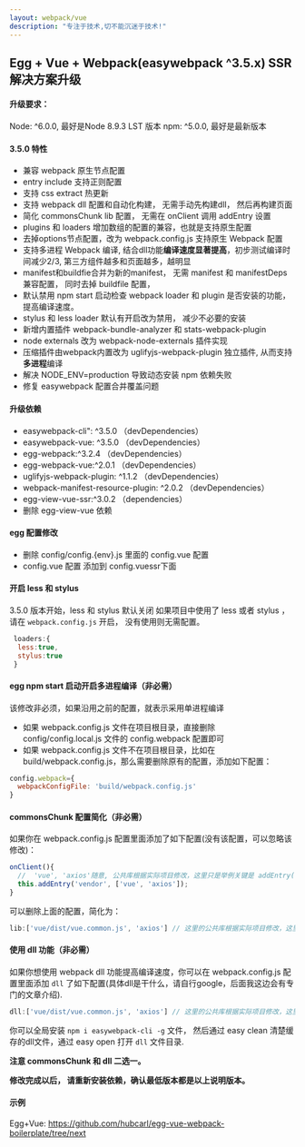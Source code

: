 ```yaml
---
layout: webpack/vue
description: "专注于技术,切不能沉迷于技术!"
---
```


## Egg + Vue + Webpack(easywebpack ^3.5.x) SSR 解决方案升级

#### 升级要求：

Node: ^6.0.0, 最好是Node 8.9.3 LST 版本 
npm: ^5.0.0, 最好是最新版本 


#### 3.5.0 特性

- 兼容 webpack 原生节点配置
- entry include 支持正则配置
- 支持 css extract 热更新
- 支持 webpack dll 配置和自动化构建， 无需手动先构建dll， 然后再构建页面
- 简化 commonsChunk lib 配置， 无需在 onClient 调用 addEntry 设置
- plugins 和 loaders 增加数组的配置的兼容，也就是支持原生配置
- 去掉options节点配置，改为 webpack.config.js 支持原生 Webpack 配置
- 支持多进程 Webpack 编译, 结合dll功能**编译速度显著提高**，初步测试编译时间减少2/3, 第三方组件越多和页面越多，越明显
- manifest和buildfie合并为新的manifest， 无需 manifest 和 manifestDeps 兼容配置， 同时去掉 buildfile 配置，
- 默认禁用 npm start 启动检查 webpack loader 和 plugin 是否安装的功能， 提高编译速度。
- stylus 和 less loader 默认有开启改为禁用， 减少不必要的安装
- 新增内置插件 webpack-bundle-analyzer 和 stats-webpack-plugin
- node externals 改为 webpack-node-externals 插件实现
- 压缩插件由webpack内置改为 uglifyjs-webpack-plugin 独立插件, 从而支持**多进程**编译
- 解决 NODE_ENV=production 导致动态安装 npm 依赖失败
- 修复 easywebpack 配置合并覆盖问题

#### 升级依赖 
- easywebpack-cli": ^3.5.0            （devDependencies）
- easywebpack-vue: ^3.5.0              （devDependencies）
- egg-webpack:^3.2.4                       （devDependencies）
- egg-webpack-vue:^2.0.1                   （devDependencies）
- uglifyjs-webpack-plugin: ^1.1.2          （devDependencies）
- webpack-manifest-resource-plugin: ^2.0.2 （devDependencies）
- egg-view-vue-ssr:^3.0.2                  （dependencies）
- 删除 egg-view-vue 依赖

#### egg 配置修改

- 删除 config/config.{env}.js 里面的 config.vue 配置
- config.vue 配置 添加到 config.vuessr下面

#### 开启 less 和 stylus 

3.5.0 版本开始，less 和 stylus 默认关闭
如果项目中使用了 less 或者 stylus ，请在 `webpack.config.js` 开启， 没有使用则无需配置。

```js
 loaders:{
  less:true,
  stylus:true
 }
```

#### egg npm start 启动开启多进程编译（非必需）

该修改非必须，如果沿用之前的配置，就表示采用单进程编译

- 如果 webpack.config.js 文件在项目根目录，直接删除 config/config.local.js 文件的 config.webpack 配置即可
- 如果 webpack.config.js 文件不在项目根目录，比如在 build/webpack.config.js，那么需要删除原有的配置，添加如下配置：

```js
config.webpack={
  webpackConfigFile: 'build/webpack.config.js'
}
```

#### commonsChunk 配置简化（非必需）

如果你在 webpack.config.js 配置里面添加了如下配置(没有该配置，可以忽略该修改)：

```js
onClient(){
  //  'vue', 'axios'随意, 公共库根据实际项目修改，这里只是举例关键是 addEntry('vendor')
  this.addEntry('vendor', ['vue', 'axios']);  
}
```

可以删除上面的配置，简化为：

```js
lib:['vue/dist/vue.common.js', 'axios'] // 这里的公共库根据实际项目修改，这里只是举例
```

#### 使用 dll 功能（非必需）

如果你想使用 webpack dll 功能提高编译速度，你可以在 webpack.config.js 配置里面添加 `dll` 了如下配置(具体dll是干什么，请自行google，后面我这边会有专门的文章介绍).

```js
dll:['vue/dist/vue.common.js', 'axios'] // 这里的公共库根据实际项目修改，这里只是举例
```

你可以全局安装 `npm i easywebpack-cli -g` 文件， 然后通过 easy clean 清楚缓存的dll文件，通过 easy open 打开 `dll` 文件目录.

**注意 commonsChunk 和 dll 二选一。**

**修改完成以后， 请重新安装依赖，确认最低版本都是以上说明版本。**


#### 示例

Egg+Vue: https://github.com/hubcarl/egg-vue-webpack-boilerplate/tree/next